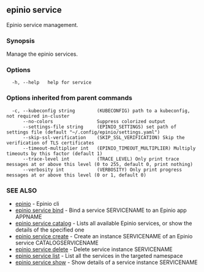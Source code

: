 ## epinio service

Epinio service management.

### Synopsis

Manage the epinio services.

### Options

```
  -h, --help   help for service
```

### Options inherited from parent commands

```
  -c, --kubeconfig string        (KUBECONFIG) path to a kubeconfig, not required in-cluster
      --no-colors                Suppress colorized output
      --settings-file string     (EPINIO_SETTINGS) set path of settings file (default "~/.config/epinio/settings.yaml")
      --skip-ssl-verification    (SKIP_SSL_VERIFICATION) Skip the verification of TLS certificates
      --timeout-multiplier int   (EPINIO_TIMEOUT_MULTIPLIER) Multiply timeouts by this factor (default 1)
      --trace-level int          (TRACE_LEVEL) Only print trace messages at or above this level (0 to 255, default 0, print nothing)
      --verbosity int            (VERBOSITY) Only print progress messages at or above this level (0 or 1, default 0)
```

### SEE ALSO

* [epinio](./epinio.md)	 - Epinio cli
* [epinio service bind](./epinio_service_bind.md)	 - Bind a service SERVICENAME to an Epinio app APPNAME
* [epinio service catalog](./epinio_service_catalog.md)	 - Lists all available Epinio services, or show the details of the specified one
* [epinio service create](./epinio_service_create.md)	 - Create an instance SERVICENAME of an Epinio service CATALOGSERVICENAME
* [epinio service delete](./epinio_service_delete.md)	 - Delete service instance SERVICENAME
* [epinio service list](./epinio_service_list.md)	 - List all the services in the targeted namespace
* [epinio service show](./epinio_service_show.md)	 - Show details of a service instance SERVICENAME
